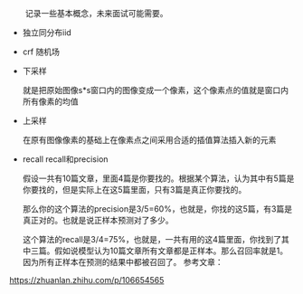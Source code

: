 　　记录一些基本概念，未来面试可能需要。

- 独立同分布iid

- crf 随机场

- 下采样

    就是把原始图像s*s窗口内的图像变成一个像素，这个像素点的值就是窗口内所有像素的均值

- 上采样

    在原有图像像素的基础上在像素点之间采用合适的插值算法插入新的元素
- recall 
    recall和precision

    假设一共有10篇文章，里面4篇是你要找的。根据某个算法，认为其中有5篇是你要找的，但是实际上在这5篇里面，只有3篇是真正你要找的。

    那么你的这个算法的precision是3/5=60%，也就是，你找的这5篇，有3篇是真正对的。也就是说正样本预测对了多少。

    这个算法的recall是3/4=75%，也就是，一共有用的这4篇里面，你找到了其中三篇。假如说模型认为10篇文章所有文章都是正样本。那么召回率就是1。因为所有正样本在预测的结果中都被召回了。
参考文章：

https://zhuanlan.zhihu.com/p/106654565























































